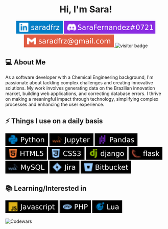 <h1 style="text-align: center">Hi, I'm Sara!</h1> 

<p dir="auto" style="text-align: center">
  <a href="https://www.linkedin.com/in/saradfrz/">
    <img src="img\saradfrz-linkedin.svg"
        alt="Linkedin: saradfrz"
        data-canonical-src="https://img.shields.io/badge/-saradfrz-blue?style=flat-square&logo=Linkedin&logoColor=white"
        style="max-width: 100%;">
  </a>
  <a href="https://discordapp.com/users/702235784794734631">
    <img src="img\saradfrz-discord.svg"
        alt="Discord: saradfrz"
        data-canonical-src="https://img.shields.io/badge/-SaraFernandez.0721-blueviolet?style=flat-square&logo=Discord&logoColor=white"
        style="max-width: 100%;">
  </a>
  <a href="mailto:saradfrz@gmail.com">
    <img src="img\saradfrz-gmail.svg"
        alt="Gmail: saradfrz"
        data-canonical-src="https://img.shields.io/badge/-saradfrz-red?style=flat-square&logo=Gmail&logoColor=white"
        style="max-width: 100%;">
  </a>
  <img src="https://visitor-badge.glitch.me/badge?page_id=saradfrz.saradfrz&left_color=green&right_color=red" alt="visitor badge"/>
</p>


## 💻 About Me
As a software developer with a Chemical Engineering background, I'm passionate about tackling complex challenges and creating innovative solutions. My work involves generating data on the Brazilian innovation market, building web applications, and correcting database errors. I thrive on making a meaningful impact through technology, simplifying complex processes and enhancing the user experience.

## ⚡ Things I use on a daily basis
<p>
    <img src="img\-Python-black.svg"
        alt="Python"
        data-canonical-src="https://img.shields.io/badge/-Python-black?style=flat-square&logo=Python&logoColor=blue"
        style="max-width: 100%;">
    <img src="img\-Jupyter-black.svg"
        alt="Jupyter"
        data-canonical-src="https://img.shields.io/badge/-Jupyter-black?style=flat-square&logo=mysql&logoColor=orange"
        style="max-width: 100%;">
    <img src="img\-Pandas-black.svg"
        alt="Pandas"
        data-canonical-src="https://img.shields.io/badge/-Pandas-black?style=flat-square&logo=pandas&logoColor=blueviolet"
        style="max-width: 100%;">
    <img src="img\-HTML5-black.svg"
        alt="HTML"
        data-canonical-src="https://img.shields.io/badge/-HTML5-black?style=flat-square&logo=html5&logoColor=orange"
        style="max-width: 100%;">
    <img src="img\-CSS3-black.svg"
        alt="CSS"
        data-canonical-src="https://img.shields.io/badge/-CSS3-black?style=flat-square&logo=css3&logoColor=9cf"
        style="max-width: 100%;">
    <img src="img\-django-black.svg"
        alt="django"
        data-canonical-src="https://img.shields.io/badge/-django-black?style=flat-square&logo=django&logoColor=green"
        style="max-width: 100%;">
    <img src="img\-flask-black.svg"
        alt="flask"
        data-canonical-src="https://img.shields.io/badge/-flask-black?style=flat-square&logo=flask&logoColor=red"
        style="max-width: 100%;">
    <img src="img\-MySQL-black.svg"
        alt="MySQL"
        data-canonical-src="https://img.shields.io/badge/-MySQL-black?style=flat-square&logo=mysql&logoColor=9cf"
        style="max-width: 100%;">
    <img src="img\-Jira-black.svg"
        alt="Jira"
        data-canonical-src="https://img.shields.io/badge/-Jira-black?style=flat-square&logo=jirasoftware&logoColor=9cf"
        style="max-width: 100%;">
    <img src="img\-Bitbucket-black.svg"
        alt="Bitbucket"
        data-canonical-src="https://img.shields.io/badge/-Bitbucket-black?style=flat-square&logo=bitbucket&logoColor=9cf"
        style="max-width: 100%;">

</p>

## 📚 Learning/Interested in
<p>
    <img src="img\-Javascript-black.svg"
        alt="Javascript"
        data-canonical-src="https://img.shields.io/badge/-Javascript-black?style=flat-square&logo=javascript&logoColor=yellow"
        style="max-width: 100%;">
    <img src="img\-PHP-black.svg"
        alt="PHP"
        data-canonical-src="https://img.shields.io/badge/-PHP-black?style=flat-square&logo=php&logoColor=9cf"
        style="max-width: 100%;">
    <img src="img\-Lua-black.svg"
        alt="Lua"
        data-canonical-src="https://img.shields.io/badge/-Lua-black?style=flat-square&logo=lua&logoColor=blue"
        style="max-width: 100%;">
    
</p>



![Codewars](https://github.r2v.ch/codewars?user=saradfrz&stroke=%23FB4570)




